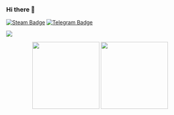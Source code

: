 ### Hi there 👋

  [![Steam Badge](https://img.shields.io/badge/-Steam-000000?style=flat&logo=Steam&logoColor=white)](https://steamcommunity.com/profiles/76561198055887895/)
  [![Telegram Badge](https://img.shields.io/badge/-Telegram-26A5E4?style=flat&logo=Telegram&logoColor=white)](https://steamcommunity.com/profiles/76561198055887895/)
  
<img src="https://visitor-badge.glitch.me/badge?page_id=LSiccha.LSiccha&left_color=red&right_color=green&left_text=HelloVisitors">


<p align="center" >
  <img height="180em" src="https://github-readme-stats.vercel.app/api/top-langs/?username=LSiccha&show_icons=true&hide_border=true&layout=compact&langs_count=8" />
  <img height="180em" src="https://github-readme-stats.vercel.app/api?username=LSiccha&show_icons=true&hide_border=true&&count_private=true&include_all_commits=true" />
</p>

<!--
**LSiccha/LSiccha** is a ✨ _special_ ✨ repository because its `README.md` (this file) appears on your GitHub profile.

Here are some ideas to get you started:

- 🔭 I’m currently working on ...
- 🌱 I’m currently learning ...
- 👯 I’m looking to collaborate on ...
- 🤔 I’m looking for help with ...
- 💬 Ask me about ...
- 📫 How to reach me: ...
- 😄 Pronouns: ...
- ⚡ Fun fact: ...
-->
